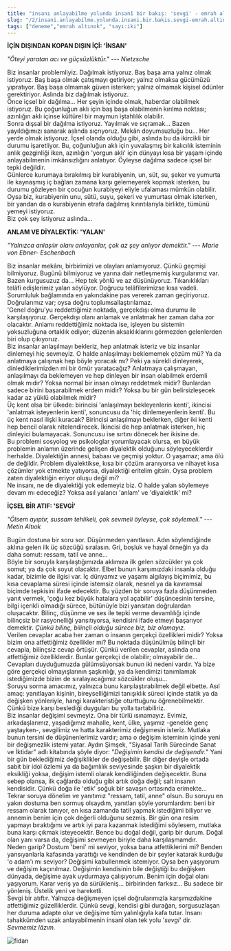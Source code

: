 ```yaml
---
title: "insanı anlayabilme yolunda insanî bir bakış: 'sevgi' - emrah altınok"
slug: "/2/insani.anlayabilme.yolunda.insani.bir.bakis.sevgi-emrah.altinok"
tags: ["deneme","emrah altınok", "sayı:iki"]
---
```


**İÇİN DIŞINDAN KOPAN DIŞIN İÇİ: 'İNSAN'**

*"Öteyi yaratan acı ve güçsüzlüktür." --- Nietzsche*

Biz insanlar problemliyiz. Dağılmak istiyoruz. Baş başa ama yalnız olmak
istiyoruz. Baş başa olmak çatışmayı getiriyor; yalnız olmaksa gücümüzü
yıpratıyor. Baş başa olmamak güven isterken; yalnız olmamak kişisel
ödünler gerektiriyor. Aslında biz dağılmak istiyoruz.  
Önce içsel bir dağılma... Her şeyin içinde olmak, haberdar olabilmek
istiyoruz. Bu çoğunluğun aklı için baş başa olabilmenin kırılma noktası;
azınlığın aklı içinse kültürel bir maymun iştahlılık olabilir.  
Sonra dışsal bir dağılma istiyoruz. Yayılmak ve sıçramak... Bazen
yayıldığımızı sanarak aslında sıçrıyoruz. Mekân doyumsuzluğu bu... Her
yerde olmak istiyoruz. İçsel olanda olduğu gibi, aslında bu da ikircikli
bir durumu işaretliyor. Bu, çoğunluğun aklı için yuvalaşmış bir
kalıcılık isteminin anlık gezginliği iken, azınlığın 'yorgun aklı' için
dünyayı kısa bir yaşam içinde anlayabilmenin imkânsızlığını anlatıyor.
Öyleyse dağılma sadece içsel bir tepki değildir.  
Günlerce kurumaya bırakılmış bir kurabiyenin, un, süt, su, şeker ve
yumurta ile kaynaşmış iç bağları zamana karşı gelemeyerek kopmak
isterken, bu durumu gözleyen bir çocuğun kurabiyeyi eliyle ufalaması
mümkün olabilir. Oysa biz, kurabiyenin unu, sütü, suyu, şekeri ve
yumurtası olmak isterken, bir yandan da o kurabiyenin etrafa dağılmış
kırıntılarıyla birlikte, tümünü yemeyi istiyoruz.  
Biz çok şey istiyoruz aslında...

**ANLAM VE DİYALEKTİK: 'YALAN'**

*"Yalnızca anlaşılır olanı anlayanlar, çok az şey anlıyor demektir." ---
Marie von Ebner- Eschenbach*

Biz insanlar mekânı, birbirimizi ve olayları anlamıyoruz. Çünkü geçmişi
bilmiyoruz. Bugünü bilmiyoruz ve yarına dair netleşmemiş kurgularımız
var. Bazen kurgusuzuz da... Hep tek yönlü ve az düşünüyoruz.
Tıkanıklıkları telâfi edişlerimiz yalan söylüyor. Doğrucu
telâfilerimizse kısa vadeli. Sorumluluk bağlamında en yakındakine pas
vererek zaman geçiriyoruz. Doğrularımız var; oysa doğru
toplumsallaştırılamaz.  
'Genel doğru'yu reddettiğimiz noktada, gerçekdışı olma durumu ile
karşılaşıyoruz. Gerçekdışı olanı anlamak ve anlatmak her zaman daha zor
olacaktır. Anlamı reddettiğimiz noktada ise, işleyen bu sistemin
yoksuzluğuna ortaklık ediyor; düzenin aksaklıklarını görmezden
gelenlerden biri olup çıkıyoruz.  
Biz insanlar anlaşılmayı bekleriz, hep anlatmak isteriz ve biz insanlar
dinlemeyi hiç sevmeyiz. O halde anlaşılmayı beklememek çözüm mü? Ya da
anlatmaya çalışmak hep böyle yoracak mı? Peki ya sürekli dinleyerek,
dinlediklerimizden mi bir ömür yaratacağız? Anlatmaya çalışmayan,
anlaşılmayı da beklemeyen ve hep dinleyen bir insan olabilmek erdemli
olmak mıdır? Yoksa normal bir insan olmayı reddetmek midir? Bunlardan
sadece birini başarabilmek erdem midir? Yoksa bu bir gün belirsizleşecek
kadar az yüklü olabilmek midir?  
Üç kent olsa bir ülkede: birincisi 'anlaşılmayı bekleyenlerin kenti',
ikincisi 'anlatmak isteyenlerin kenti', sonuncusu da 'hiç
dinlemeyenlerin kenti'. Bu üç kent nasıl ilişki kuracak? Birincisi
anlaşılmayı beklerken, diğer iki kenti hep bencil olarak nitelendirecek.
İkincisi de hep anlatmak isterken, hiç dinleyici bulamayacak. Sonuncusu
ise sırtını dönecek her ikisine de.  
Bu problemi sosyolog ve psikologlar yorumlayacak olursa, en büyük
problemin anlamın üzerinde gelişen diyalektik olduğunu söyleyeceklerdir
herhalde. Diyalektiğin annesi, babası ve geçmişi yoktur. O yaşamaz; ama
ölü de değildir. Problem diyalektikse, kısa bir çözüm aranıyorsa ve
nihayet kısa çözümler yok etmekte yatıyorsa, diyalektiği eritelim
gitsin. Oysa problem zaten diyalektiğin eriyor oluşu değil mi?  
Ne insanı, ne de diyalektiği yok edemeyiz biz. O halde yalan söylemeye
devam mı edeceğiz? Yoksa asıl yalancı 'anlam' ve 'diyalektik' mi?

**İÇSEL BİR ATIF: 'SEVGİ'**

*"Ölsem ayıptır, sussam tehlikeli, çok sevmeli öyleyse, çok söylemeli."
--- Metin Altıok*

Bugün dostuna bir soru sor. Düşünmeden yanıtlasın. Adın söylendiğinde
aklına gelen ilk üç sözcüğü sıralasın. Gri, boşluk ve hayal örneğin ya
da daha somut: ressam, tatil ve anne...  
Böyle bir soruyla karşılaştığımızda aklımıza ilk gelen sözcükler ya çok
somut; ya da çok soyut olacaktır. Elbet bunun karşımızdaki insanla
olduğu kadar, bizimle de ilgisi var. İç dünyamız ve yaşamı algılayış
biçimimiz, bu kısa cevaplama süresi içinde istemsiz olarak, nesnel ya da
kavramsal biçimde tepkisini ifade edecektir. Bu yüzden bir soruya fazla
düşünmeden yanıt vermek, 'çoğu kez büyük hatalara yol açabilir'
düşüncesinin tersine, bilgi içerikli olmadığı sürece, bütünüyle bizi
yansıtan doğrulardan oluşacaktır. Bilinç, düşünme ve ses ile tepki verme
devamlılığı içinde bilinçsiz bir rasyonelliği yansıtıyorsa, kendisini
ifade etmeyi başarıyor demektir. *Çünkü bilinç, bilinçli olduğu sürece
biz, biz olamayız.*  
Verilen cevaplar acaba her zaman o insanın gerçekçi özellikleri midir?
Yoksa bizim ona atfettiğimiz özellikler mi? Bu noktada düşünülmüş
bilinçli bir cevapla, bilinçsiz cevap örtüşür. Çünkü verilen cevaplar,
aslında ona atfettiğimiz özelliklerdir. Bunlar gerçekçi de olabilir;
olmayabilir de... Cevapları duyduğumuzda gülümsüyorsak bunun iki nedeni
vardır. Ya bize göre gerçekçi olmayışlarının şaşkınlığı, ya da kendimizi
tanımlamak istediğimizde bizim de sıralayacağımız sözcükler oluşu...  
Soruyu sorma amacımız, yalnızca bunu karşılaştırabilmek değil elbette.
Asıl amaç: yanıtlayan kişinin, bireyselliğimizi tanışıklık süreci içinde
statik ya da değişken yönleriyle, hangi karakteristiğe oturttuğunu
öğrenebilmektir. Çünkü bize karşı beslediği duyguları bu yolla
tartabiliriz.  
Biz insanlar değişimi sevmeyiz. Ona bir türlü ısınamayız. Evimiz,
arkadaşlarımız, yaşadığımız mahalle, kent, ülke, yaşımız -genelde genç
yaştayken-, sevgilimiz ve hatta karakterimiz değişmesin isteriz. Mutlaka
bunun tersini de düşünenlerimiz vardır; ama o değişim isteminin içinde
yeni bir değişmezlik istemi yatar. Aydın Şimşek, "Siyasal Tarih
Sürecinde Sanat ve İktidar" adlı kitabında şöyle diyor: "*Değişimin
kendisi de değişendir.*" Yani bir gün beklediğimiz değişiklikler de
değişebilir. Bir diğer deyişle ortada sabit bir idol özlemi ya da
bağımlılık seviyesinde şaşkın bir diyalektik eksikliği yoksa, değişim
istemli olarak kendiliğinden değişecektir. Buna sebep olansa, ilk
çağlarda olduğu gibi artık doğa değil; salt insanın kendisidir. Çünkü
doğa ile 'etik' soğuk bir savaşın ortasında erimekte...  
Tekrar soruya dönelim ve yanıtımız "ressam, tatil, anne" olsun. Bu
soruyu en yakın dostuma ben sormuş olsaydım, yanıtları şöyle
yorumlardım: beni bir ressam olarak tanıyor, en kısa zamanda tatil
yapmak istediğimi biliyor ve annemin benim için çok değerli olduğunu
sezmiş. Bir gün ona resim yapmayı bıraktığımı ve artık iyi para kazanmak
istediğimi söylesem, mutlaka buna karşı çıkmak isteyecektir. Bence bu
doğal değil, garip bir durum. Doğal olan yanı varsa da, değişimi
sevmeyen biriyle daha karşılaşmamdır.  
Neden garip? Dostum 'beni' mi seviyor, yoksa bana atfettiklerini mi?
Benden yansıyanlarla kafasında yarattığı ve kendinden de bir şeyler
katarak kurduğu 'o adam'ı mı seviyor? Değişimi kabullenmek istemiyor.
Oysa ben yaşıyorum ve değişim kaçınılmaz. Değişimin kendisinin bile
değiştiği bu değişken dünyada, değişime ayak uydurmaya çalışıyorum.
Benim için doğal olanı yaşıyorum. Karar veriş ya da sürükleniş...
birbirinden farksız... Bu sadece bir yönleniş. Üstelik yeni ve
hareketli.  
Sevgi bir atıftır. Yalnızca değişmeyen içsel doğrularımızla
karşımızdakine atfettiğimiz güzelliklerdir. Çünkü sevgi, kendisi gibi
durağan, sorgusuzlaşan her duruma adapte olur ve değişime tüm
yalınlığıyla kafa tutar. İnsanı tahakkümden uzak anlayabilmenin insanî
olan tek yolu '*sevgi*' dir.  
*Sevmemiz lâzım.*

![fidan](/img/ky02_29_zaferyalcinpinar.jpg)
